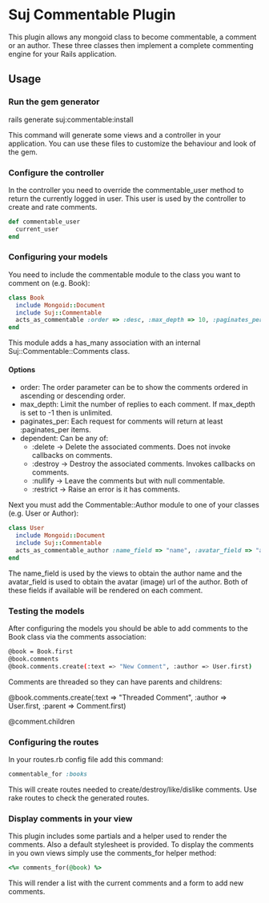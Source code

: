 # Suj Commentable Plugin

This plugin allows any mongoid class to become commentable, a comment or an
author. These three classes then implement a complete commenting engine for
your Rails application.

## Usage

### Run the gem generator

rails generate suj:commentable:install

This command will generate some views and a controller in your application. You
can use these files to customize the behaviour and look of the gem.

### Configure the controller

In the controller you need to override the commentable_user method to return
the currently logged in user. This user is used by the controller to create and
rate comments.


```ruby
def commentable_user
  current_user
end
```

### Configuring your models

You need to include the commentable module to the class you want to comment on
(e.g. Book):

```ruby
class Book
  include Mongoid::Document
  include Suj::Commentable
  acts_as_commentable :order => :desc, :max_depth => 10, :paginates_per => 10, :dependent => :destroy
end
```

This module adds a has_many association with an internal
Suj::Commentable::Comments class. 

#### Options

 - order: The order parameter can be to show the comments ordered in ascending or descending order.
 - max_depth: Limit the number of replies to each comment. If max_depth is set to -1 then is unlimited.
 - paginates_per: Each request for comments will return at least :paginates_per items.
 - dependent: Can be any of:
   - :delete -> Delete the associated comments. Does not invoke callbacks on comments.
   - :destroy -> Destroy the associated comments. Invokes callbacks on comments.
   - :nullify -> Leave the comments but with null commentable.
   - :restrict -> Raise an error is it has comments.

Next you must add the Commentable::Author module to one of your classes (e.g.
User or Author):

```ruby
class User
  include Mongoid::Document
  include Suj::Commentable
  acts_as_commentable_author :name_field => "name", :avatar_field => "avatar"
end
```

The name_field is used by the views to obtain the author name and the
avatar_field is used to obtain the avatar (image) url of the author. Both of
these fields if available will be rendered on each comment.

### Testing the models

After configuring the models you should be able to add comments to the Book
class via the comments association:

```bash
@book = Book.first
@book.comments
@book.comments.create(:text => "New Comment", :author => User.first)
```

Comments are threaded so they can have parents and childrens:

@book.comments.create(:text => "Threaded Comment", :author => User.first,
:parent => Comment.first)

@comment.children

### Configuring the routes

In your routes.rb config file add this command:

```ruby
commentable_for :books
```

This will create routes needed to create/destroy/like/dislike comments. Use
rake routes to check the generated routes.

### Display comments in your view

This plugin includes some partials and a helper used to render the comments.
Also a default stylesheet is provided. To display the comments in you own views
simply use the comments_for helper method:

```ruby
<%= comments_for(@book) %>
```

This will render a list with the current comments and a form to add new
comments.
